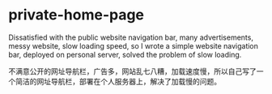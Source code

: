 # private-home-page
Dissatisfied with the public website navigation bar, many advertisements, messy website, slow loading speed, so I wrote a simple website navigation bar, deployed on personal server, solved the problem of slow loading.

不满意公开的网址导航栏，广告多，网站乱七八糟，加载速度慢，所以自己写了一个简洁的网址导航栏，部署在个人服务器上，解决了加载慢的问题。
